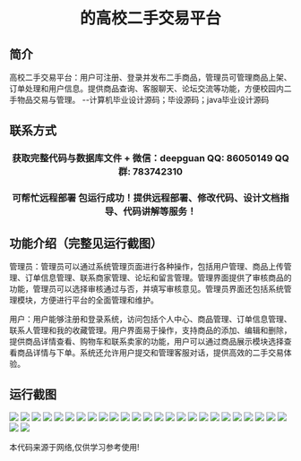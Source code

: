 <p><h1 align="center">的高校二手交易平台</h1></p>

## 简介
高校二手交易平台：用户可注册、登录并发布二手商品，管理员可管理商品上架、订单处理和用户信息。提供商品查询、客服聊天、论坛交流等功能，方便校园内二手物品交易与管理。    --计算机毕业设计源码；毕设源码；java毕业设计源码


## 联系方式
<p><h3 align="center">获取完整代码与数据库文件 + 微信：deepguan QQ: 86050149 QQ群: 783742310</h3></p>
<p><h3 align="center">可帮忙远程部署 包运行成功！提供远程部署、修改代码、设计文档指导、代码讲解等服务！</h3></p>

## 功能介绍（完整见运行截图）
管理员：管理员可以通过系统管理页面进行各种操作，包括用户管理、商品上传管理、订单信息管理、联系商家管理、论坛和留言管理。管理界面提供了审核商品的功能，管理员可以选择审核通过与否，并填写审核意见。管理员界面还包括系统管理模块，方便进行平台的全面管理和维护。

用户：用户能够注册和登录系统，访问包括个人中心、商品管理、订单信息管理、联系人管理和我的收藏管理。用户界面易于操作，支持商品的添加、编辑和删除，提供商品详情查看、购物车和联系卖家的功能，用户可以通过商品展示模块选择查看商品详情与下单。系统还允许用户提交和管理客服对话，提供高效的二手交易体验。


## 运行截图
![](img/001.jpg)
![](img/002.jpg)
![](img/003.jpg)
![](img/004.jpg)
![](img/005.jpg)
![](img/006.jpg)
![](img/007.jpg)
![](img/008.jpg)
![](img/009.jpg)
![](img/010.jpg)
![](img/011.jpg)
![](img/012.jpg)
![](img/013.jpg)
![](img/014.jpg)
![](img/015.jpg)
![](img/016.jpg)
![](img/017.jpg)
![](img/018.jpg)
![](img/019.jpg)
![](img/020.jpg)
![](img/021.jpg)
![](img/022.jpg)
![](img/023.jpg)
![](img/024.jpg)
![](img/025.jpg)
![](img/026.jpg)
![](img/027.jpg)

<p>本代码来源于网络,仅供学习参考使用!</p>
